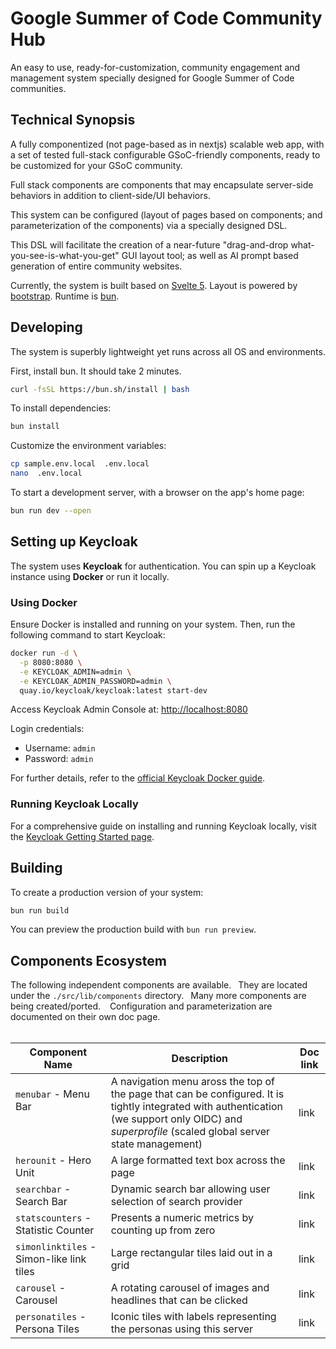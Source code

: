 # Google Summer of Code Community Hub

An easy to use, ready-for-customization, community engagement and management system specially designed for Google Summer of Code communities.

## Technical Synopsis

A fully componentized (not page-based as in nextjs) scalable web app, with a set of tested full-stack configurable GSoC-friendly components, ready to be customized for your GSoC community.

Full stack components are components that may encapsulate server-side behaviors in addition to client-side/UI behaviors.

This system can be configured (layout of pages based on components; and parameterization of the components) via a specially designed DSL.

This DSL will facilitate the creation of a near-future "drag-and-drop what-you-see-is-what-you-get" GUI layout tool; as well as AI prompt based generation of entire community websites.

Currently, the system is built based on [Svelte 5](https://github.com/sveltejs/svelte). Layout is powered by [bootstrap](https://github.com/twbs/bootstrap). Runtime is [bun](https://github.com/oven-sh/bun).

## Developing

The system is superbly lightweight yet runs across all OS and environments.

First, install bun. It should take 2 minutes.

```bash
curl -fsSL https://bun.sh/install | bash
```

To install dependencies:

```bash
bun install
```

Customize the environment variables:

```bash
cp sample.env.local  .env.local
nano  .env.local
```

To start a development server, with a browser on the app's home page:

```bash
bun run dev --open
```

## Setting up Keycloak

The system uses **Keycloak** for authentication. You can spin up a Keycloak instance using **Docker** or run it locally.

### Using Docker

Ensure Docker is installed and running on your system. Then, run the following command to start Keycloak:

```bash
docker run -d \
  -p 8080:8080 \
  -e KEYCLOAK_ADMIN=admin \
  -e KEYCLOAK_ADMIN_PASSWORD=admin \
  quay.io/keycloak/keycloak:latest start-dev
```

Access Keycloak Admin Console at: [http://localhost:8080](http://localhost:8080)

Login credentials:

- Username: `admin`
- Password: `admin`

For further details, refer to the [official Keycloak Docker guide](https://www.keycloak.org/getting-started/getting-started-docker).

### Running Keycloak Locally

For a comprehensive guide on installing and running Keycloak locally, visit the [Keycloak Getting Started page](https://www.keycloak.org/getting-started).

## Building

To create a production version of your system:

```bash
bun run build
```

You can preview the production build with `bun run preview`.

## Components Ecosystem

The following independent components are available.&ensp; They are located under the `./src/lib/components` directory.&ensp; Many more components are being created/ported. &ensp; Configuration and parameterization are documented on their own doc page.
<br/>
<br/>

| Component Name                           | Description                                                                                                                                                                                        | Doc link |
| ---------------------------------------- | -------------------------------------------------------------------------------------------------------------------------------------------------------------------------------------------------- | -------- |
| `menubar` - Menu Bar<br/><br/><br/>      | A navigation menu aross the top of the page that can be configured. It is tightly integrated with authentication (we support only OIDC) and _superprofile_ (scaled global server state management) | link     |
| `herounit` - Hero Unit                   | A large formatted text box across the page                                                                                                                                                         | link     |
| `searchbar` - Search Bar                 | Dynamic search bar allowing user selection of search provider                                                                                                                                      | link     |
| `statscounters` - Statistic Counter      | Presents a numeric metrics by counting up from zero                                                                                                                                                | link     |
| `simonlinktiles` - Simon-like link tiles | Large rectangular tiles laid out in a grid                                                                                                                                                         | link     |
| `carousel` - Carousel                    | A rotating carousel of images and headlines that can be clicked                                                                                                                                    | link     |
| `personatiles` - Persona Tiles           | Iconic tiles with labels representing the personas using this server                                                                                                                               | link     |
